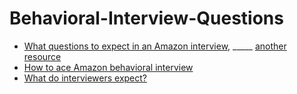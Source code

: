 # Behavioral-Interview-Questions

- [What questions to expect in an Amazon interview](https://kraftshala.com/what-questions-to-expect-in-amazon-interview/), _____ [another resource](https://www.1point3acres.com/bbs/thread-307462-1-1.html)
- [How to ace Amazon behavioral interview](https://leetcode.com/discuss/interview-experience/750054/how-to-ace-amazon-behavioral-interview)
- [What do interviewers expect?](https://bit.ly/2Z7pqB5)
